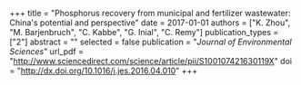 +++
title = "Phosphorus recovery from municipal and fertilizer wastewater: China's potential and perspective"
date = 2017-01-01
authors = ["K. Zhou", "M. Barjenbruch", "C. Kabbe", "G. Inial", "C. Remy"]
publication_types = ["2"]
abstract = ""
selected = false
publication = "*Journal of Environmental Sciences*"
url_pdf = "http://www.sciencedirect.com/science/article/pii/S100107421630119X"
doi = "http://dx.doi.org/10.1016/j.jes.2016.04.010"
+++

